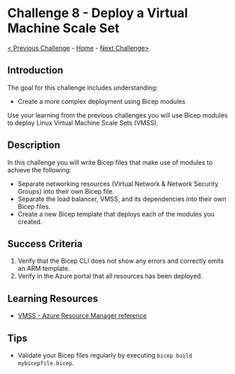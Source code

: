 # Challenge 8 - Deploy a Virtual Machine Scale Set

[< Previous Challenge](./Bicep-Challenge-07.md) - [Home](../README.md) - [Next Challenge>](./Bicep-Challenge-09.md)

## Introduction

The goal for this challenge includes understanding:
- Create a more complex deployment using Bicep modules

Use your learning from the previous challenges you will use Bicep modules to deploy Linux Virtual Machine Scale Sets (VMSS).

## Description

In this challenge you will write Bicep files that make use of modules to achieve the following:

- Separate networking resources (Virtual Network & Network Security Groups) into their own Bicep file.
- Separate the load balancer, VMSS, and its dependencies into their own Bicep files.
- Create a new Bicep template that deploys each of the modules you created.

## Success Criteria

1. Verify that the Bicep CLI does not show any errors and correctly emits an ARM template.
1. Verify in the Azure portal that all resources has been deployed.

## Learning Resources

- [VMSS - Azure Resource Manager reference](https://docs.microsoft.com/en-us/azure/templates/microsoft.compute/virtualmachinescalesets?tabs=json)

## Tips

- Validate your Bicep files regularly by executing `bicep build mybicepfile.bicep`.

